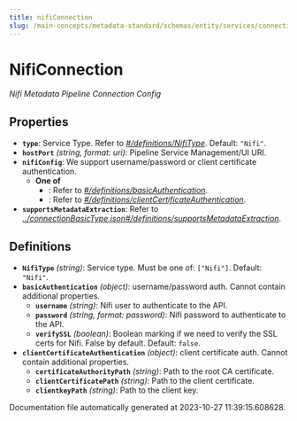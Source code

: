 ```yaml
---
title: nifiConnection
slug: /main-concepts/metadata-standard/schemas/entity/services/connections/pipeline/nificonnection
---
```


# NifiConnection

*Nifi Metadata Pipeline Connection Config*

## Properties

- **`type`**: Service Type. Refer to *[#/definitions/NifiType](#definitions/NifiType)*. Default: `"Nifi"`.
- **`hostPort`** *(string, format: uri)*: Pipeline Service Management/UI URI.
- **`nifiConfig`**: We support username/password or client certificate authentication.
  - **One of**
    - : Refer to *[#/definitions/basicAuthentication](#definitions/basicAuthentication)*.
    - : Refer to *[#/definitions/clientCertificateAuthentication](#definitions/clientCertificateAuthentication)*.
- **`supportsMetadataExtraction`**: Refer to *[../connectionBasicType.json#/definitions/supportsMetadataExtraction](#/connectionBasicType.json#/definitions/supportsMetadataExtraction)*.
## Definitions

- <a id="definitions/NifiType"></a>**`NifiType`** *(string)*: Service type. Must be one of: `["Nifi"]`. Default: `"Nifi"`.
- <a id="definitions/basicAuthentication"></a>**`basicAuthentication`** *(object)*: username/password auth. Cannot contain additional properties.
  - **`username`** *(string)*: Nifi user to authenticate to the API.
  - **`password`** *(string, format: password)*: Nifi password to authenticate to the API.
  - **`verifySSL`** *(boolean)*: Boolean marking if we need to verify the SSL certs for Nifi. False by default. Default: `false`.
- <a id="definitions/clientCertificateAuthentication"></a>**`clientCertificateAuthentication`** *(object)*: client certificate auth. Cannot contain additional properties.
  - **`certificateAuthorityPath`** *(string)*: Path to the root CA certificate.
  - **`clientCertificatePath`** *(string)*: Path to the client certificate.
  - **`clientkeyPath`** *(string)*: Path to the client key.


Documentation file automatically generated at 2023-10-27 11:39:15.608628.
